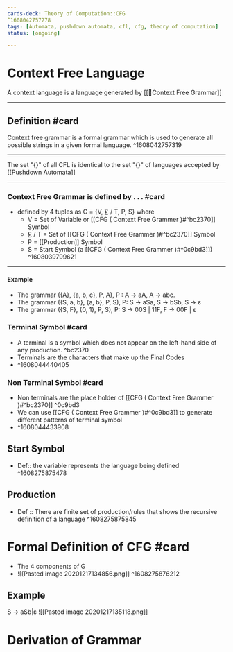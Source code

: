```yaml
---
cards-deck: Theory of Computation::CFG
^1608042757278
tags: [Automata, pushdown automata, cfl, cfg, theory of computation]
status: [ongoing] 

---
```

# Context Free Language
 A context language is a language generated by [[🔑Context Free Grammar]]
 
 ---
## Definition #card
Context free grammar is a formal grammar which is used to generate all possible strings in a given formal language.
^1608042757319

---
The set "{}" of all CFL is identical to the set  "{}" of languages accepted by [[Pushdown Automata]]

---
 ### **Context Free Grammar** is defined by . . . #card
- defined by 4 tuples as G = {V, ⨊ / T, P, S} where
	- V = Set of  Variable or [[CFG ( Context Free Grammer )#^bc2370]] Symbol
	- ⨊ / T  = Set of [[CFG ( Context Free Grammer )#^bc2370]] Symbol
	- P = [[Production]] Symbol 
	- S = Start Symbol (a [[CFG ( Context Free Grammer )#^0c9bd3]])
^1608039799621

---
#### Example
*   The grammar ({A}, {a, b, c}, P, A), P : A → aA, A → abc.
*   The grammar ({S, a, b}, {a, b}, P, S), P: S → aSa, S → bSb, S → ε
*   The grammar ({S, F}, {0, 1}, P, S), P: S → 00S | 11F, F → 00F | ε


### Terminal Symbol #card
- A terminal is a symbol which does not appear on the left-hand side of any production. ^bc2370
- Terminals are the characters that make up the Final Codes
- ^1608044440405

### Non Terminal Symbol #card
- Non terminals are the place holder of [[CFG ( Context Free Grammer )#^bc2370]]  ^0c9bd3
-  We can use [[CFG ( Context Free Grammer )#^0c9bd3]] to generate different patterns of terminal symbol
- ^1608044433908

## Start Symbol  
- Def:: the variable represents the language being defined
^1608275875478

## Production
- Def :: There are finite set of production/rules that shows the recursive definition of a language
^1608275875845

# Formal Definition of CFG #card 
- The 4 components of G
- ![[Pasted image 20201217134856.png]]
^1608275876212

## Example
S → aSb|ε
![[Pasted image 20201217135118.png]]

# Derivation of Grammar
